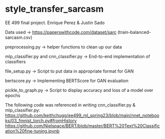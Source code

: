 # style_transfer_sarcasm
EE 499 final project. Enrique Perez &amp; Justin Sado

Data used -> https://paperswithcode.com/dataset/sarc (train-balanced-sarcasm.csv)

preprocessing.py -> helper functions to clean up our data

mlp_classifier.py and cnn_classifier.py -> End-to-end implementation of classifiers

file_setup.py -> Script to put data in appropriate format for GAN

bertscore.py -> Implementing BERTScore for GAN evaluation

pickle_to_graph.py -> Script to display accuracy and loss of a model over epochs

The following code was referenced in writing cnn_classifier.py & mlp_classifier.py:
	https://github.com/keithchugg/ee499_ml_spring23/blob/main/nnet_notebooks/03_fmnist_torch.py#fromHistory
	https://github.com/Nielspace/BERT/blob/master/BERT%20Text%20Classification%20fine-tuning.ipynb
